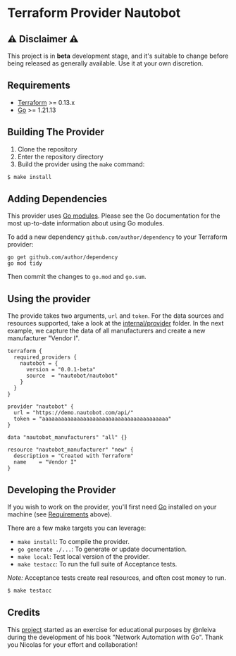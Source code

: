 # Terraform Provider Nautobot

## :warning: Disclaimer :warning:

This project is in **beta** development stage, and it's suitable to change before being released as generally available. Use it at your own discretion.

## Requirements

- [Terraform](https://www.terraform.io/downloads.html) >= 0.13.x
- [Go](https://golang.org/doc/install) >= 1.21.13

## Building The Provider

1. Clone the repository
2. Enter the repository directory
3. Build the provider using the `make` command:

```sh
$ make install
```

## Adding Dependencies

This provider uses [Go modules](https://github.com/golang/go/wiki/Modules).
Please see the Go documentation for the most up-to-date information about using Go modules.

To add a new dependency `github.com/author/dependency` to your Terraform provider:

```
go get github.com/author/dependency
go mod tidy
```

Then commit the changes to `go.mod` and `go.sum`.

## Using the provider

The provide takes two arguments, `url` and `token`. For the data sources and resources supported, take a look at the [internal/provider](internal/provider) folder. In the next example, we capture the data of all manufacturers and create a new manufacturer "Vendor I".

```hcl
terraform {
  required_providers {
    nautobot = {
      version = "0.0.1-beta"
      source  = "nautobot/nautobot"
    }
  }
}

provider "nautobot" {
  url = "https://demo.nautobot.com/api/"
  token = "aaaaaaaaaaaaaaaaaaaaaaaaaaaaaaaaaaaaaaaa"
}

data "nautobot_manufacturers" "all" {}

resource "nautobot_manufacturer" "new" {
  description = "Created with Terraform"
  name    = "Vendor I"
}
```

## Developing the Provider

If you wish to work on the provider, you'll first need [Go](http://www.golang.org) installed on your machine (see [Requirements](#requirements) above).

There are a few make targets you can leverage:

- `make install`: To compile the provider.
- `go generate ./...`: To generate or update documentation.
- `make local`: Test local version of the provider.
- `make testacc`: To run the full suite of Acceptance tests.

_Note:_ Acceptance tests create real resources, and often cost money to run.

```sh
$ make testacc
```

## Credits

This [project](https://github.com/nleiva/terraform-provider-nautobot) started as an exercise for educational purposes by @nleiva during the development of his book "Network Automation with Go". Thank you Nicolas for your effort and collaboration!
